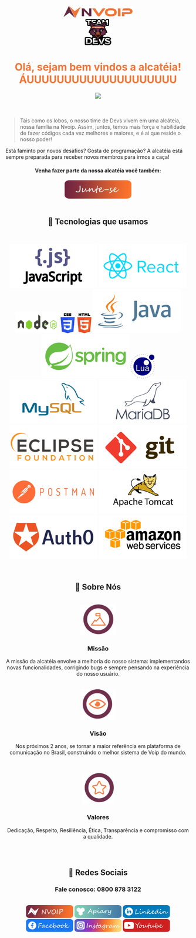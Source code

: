 <div align="center"><img src="/img/logos/logo-nvoip.png" width = 188px height = 32px/>  
 <br>
<img src="/img/logos/logo-devs.png" width = 72px height = 72px/></div>



<font color = "#f27435"><h1 align="center"> Olá, sejam bem vindos a alcatéia! ÁUUUUUUUUUUUUUUUUUUUU </h1></font>

<div align="center"><img src="https://i.gifer.com/origin/9a/9a7b5dd5f43671afb591e70370b1b5b1.gif"/></div>
<br>
<br>

> Tais como os lobos, o nosso time de Devs vivem em uma alcáteia, nossa família na Nvoip. Assim, juntos, temos mais força e habilidade de fazer códigos cada vez melhores e maiores, e é ai que reside o nosso poder! 


Está faminto por novos desafios? Gosta de programação? A alcatéia está sempre preparada para receber novos membros para irmos a caça!
<div align="center">
<h4> Venha fazer parte da nossa alcatéia você também: </h4>
<a href="https://nvoip.solides.jobs/"   target=”_blank”> <img src="/img/redes-sociais/junte-se.png" height = 50px ></a>
</div>

 <br>

   <h2 align="center">🚀 Tecnologias que usamos</h2>
  
   <br>
   
   <div align="center">
   
   <img src="/img/tecnologias/js.svg"/>  <img src="/img/tecnologias/react.svg"/> <img src="/img/tecnologias/node.svg" width = 120px height = 60px/> 
   <img src="/img/tecnologias/css-html.svg" height = 54px /> <img src="/img/tecnologias/java.svg"/> 
   <img src="/img/tecnologias/spring.svg" /> <img src="/img/tecnologias/lua.svg" width = 65px height = 65px/> <img src="/img/tecnologias/mysql.svg" /> 
   <img src="/img/tecnologias/mariadb.svg"/> <img src="/img/tecnologias/eclipse.svg"/> <img src="/img/tecnologias/git.svg"/> 
   <img src="/img/tecnologias/postman.svg"/> <img src="/img/tecnologias/tomcat.svg"/> <img src="/img/tecnologias/auth0.svg"/> <img src="/img/tecnologias/amazon.svg"/> 
   </div>                                       
   <br>
    
 
 
 <h2 align="center">🚀 Sobre Nós </h2>
  <br>
 
 
<div align="center">
<img src="/img/logos/missao.png" height = 84px/>
<h3 color="F27435">Missão</h3>
 A missão da alcatéia envolve a melhoria do nosso sistema: implementandos novas funcionalidades, corrigindo bugs e sempre pensando na experiência do nosso usuário.
</div>
<br><br>

<div align="center">
<img src="/img/logos/visao.png" height = 84px />
<h3>Visão</h3>
<p>Nos próximos 2 anos, se tornar a maior referência em plataforma de comunicação no Brasil, construindo o melhor sistema de Voip do mundo.</p>
</div>
<br><br>
   
<div align="center">
<img src="/img/logos/valores.png" height = 84px />
<h3>Valores</h3>
<p>Dedicação, Respeito, Resiliência, Ética, Transparência e compromisso com a qualidade.</p>
</div>

<br><br>

<h2 align="center">🚀 Redes Sociais </h2>

  <h3 align="center">Fale conosco: 0800 878 3122</h3>
  <br> 
  

  
   <div id="div-logos" align="center" display: "inline-block">
   <a href="https://www.nvoip.com.br/"> <img src="/img/redes-sociais/nvoip-3.png" height = 35px ></a>
   <a href="https://nvoip.docs.apiary.io/#"><img src="/img/redes-sociais/apiary2.png" height = 35px   ></a>
   <a href="https://www.linkedin.com/company/nvoip/mycompany/"><img src="/img/redes-sociais/linkedin-logo.png"  height = 35px  ></a>
   <a href="https://pt-br.facebook.com/nvoipcloud/"><img src="/img/redes-sociais/facebook-logo.png"  height = 35px   ></a>
   <a href="https://www.instagram.com/nvoip/?hl=pt-br"><img src="/img/redes-sociais/instagram-logo.png" height = 35px  ></a>
   <a href="https://www.youtube.com/channel/UC8uZS62vg1iXTXdzOGF7c8w"><img src="/img/redes-sociais/youtube-logo.png"  height = 35px ></a>
   </div>
